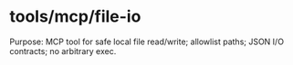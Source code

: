 # tools/mcp/file-io
Purpose: MCP tool for safe local file read/write; allowlist paths; JSON I/O contracts; no arbitrary exec.
